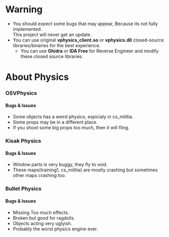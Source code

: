 # Warning
* You should expect some bugs that may appear, Because its not fully implemented. <br>
This project will never get an update.
* You can use original **vphysics_client.so** or **vphysics.dll** closed-source libraries/binaries for the best experience.
   * You can use **Ghidra** or **IDA Free** for Reverse Engineer and modify these closed source libraries. <br>

# About Physics

### OSVPhysics

#### Bugs & Issues
* Some objects has a weird physics, espicialy in cs_militia. 
* Some props may be in a different place.
* If you shoot some big props too much, then it will fling.

### Kisak Physics

#### Bugs & Issues
* Window parts is very buggy, they fly to void.
* These maps(training1, cs_militia) are mostly crashing but sometimes other maps crashing too.

### Bullet Physics

#### Bugs & Issues
* Missing Too much effects.
* Broken but good for ragdolls.
* Objects acting very uglyish.
* Probably the worst physics engine ever.
